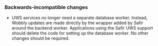 ### Backwards-incompatible changes

- UWS services no longer need a separate database worker. Instead, Wobbly updates are made directly by the wrapper added by Safir around the backend worker. Applications using the Safir UWS support should delete the code for setting up the database worker. No other changes should be required.
